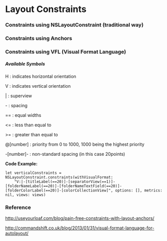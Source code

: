 # Layout Constraints

### Constraints using NSLayoutConstraint (traditional way)

### Constraints using Anchors

### Constraints using VFL (Visual Format Language)

##### Available Symbols

H	: indicates horizontal orientation

V	: indicates vertical orientation

|	: superview

\-	: spacing

==	: equal widths

<= 	: less than equal to

\>=	: greater than equal to

@[number]	: priority from 0 to 1000, 1000 being the highest priority

\-[number]- : non-standard spacing (in this case 20points)


**Code Example:**
```
let verticalConstraints = NSLayoutConstraint.constraints(withVisualFormat:
	"V:|-[titleLabel(==20)]-[separatorView(==1)]-[folderNameLabel(==20)]-[folderNameTextField(==20)]-[folderColorLabel(==20)]-[colorCollectionView]", options: [], metrics: nil, views: views)
```


### Reference
http://useyourloaf.com/blog/pain-free-constraints-with-layout-anchors/

http://commandshift.co.uk/blog/2013/01/31/visual-format-language-for-autolayout/

